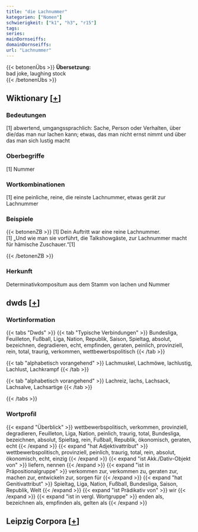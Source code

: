 ```yaml
---
title: "die Lachnummer"
kategorien: ["Nomen"]
schwierigkeit: ["k1", "h3", "r15"]
tags:
series:
mainDornseiffs:
domainDornseiffs:
url: "Lachnummer"
---
```


{{< betonenÜbs >}}
**Übersetzung:**  
bad joke, laughing stock  
{{< /betonenÜbs >}}

## Wiktionary [[+](https://de.wiktionary.org/wiki/Lachnummer)]

### Bedeutungen
[1] abwertend, umgangssprachlich: Sache, Person oder Verhalten, über die/das man nur lachen kann; etwas, das man nicht ernst nimmt und über das man sich lustig macht  

### Oberbegriffe
[1] Nummer  

### Wortkombinationen
[1] eine peinliche, reine, die reinste Lachnummer, etwas gerät zur Lachnummer  

### Beispiele
{{< betonenZB >}}
[1] Dein Auftritt war eine reine Lachnummer.  
[1] „Und wie man sie vorführt, die Talkshowgäste, zur Lachnummer macht für hämische Zuschauer.“[1]  

{{< /betonenZB >}}
### Herkunft
Determinativkompositum aus dem Stamm von lachen und Nummer  



## dwds [[+](https://www.dwds.de/wb/Lachnummer)]

### Wortinformation
{{< tabs "Dwds" >}}
{{< tab "Typische Verbindungen" >}}
Bundesliga, Feuilleton, Fußball, Liga, Nation, Republik, Saison, Spieltag, absolut, bezeichnen, degradieren, echt, empfinden, geraten, peinlich, provinziell, rein, total, traurig, verkommen, wettbewerbspolitisch
{{< /tab >}}

{{< tab "alphabetisch vorangehend" >}}
Lachmuskel, Lachmöwe, lachlustig, Lachlust, Lachkrampf
{{< /tab >}}

{{< tab "alphabetisch vorangehend" >}}
Lachreiz, lachs, Lachsack, Lachsalve, Lachsartige
{{< /tab >}}

{{< /tabs >}}

### Wortprofil
{{< expand "Überblick" >}} wettbewerbspolitisch, verkommen, provinziell, degradieren, Feuilleton, Liga, Nation, peinlich, traurig, total, Bundesliga, bezeichnen, absolut, Spieltag, rein, Fußball, Republik, ökonomisch, geraten, echt {{< /expand >}}
{{< expand "hat Adjektivattribut" >}} wettbewerbspolitisch, provinziell, peinlich, traurig, total, rein, absolut, ökonomisch, echt, einzig {{< /expand >}}
{{< expand "ist Akk./Dativ-Objekt von" >}} liefern, nennen {{< /expand >}}
{{< expand "ist in Präpositionalgruppe" >}} verkommen zur, verkommen zu, geraten zur, machen zur, entwickeln zur, sorgen für {{< /expand >}}
{{< expand "hat Genitivattribut" >}} Spieltag, Liga, Nation, Fußball, Bundesliga, Saison, Republik, Welt {{< /expand >}}
{{< expand "ist Prädikativ von" >}} wir {{< /expand >}}
{{< expand "ist in vergl. Wortgruppe" >}} enden als, bezeichnen als, empfinden als, gelten als {{< /expand >}}

## Leipzig Corpora [[+](https://corpora.uni-leipzig.de/en/res?word=Lachnummer&corpusId=deu_newscrawl-public_2018)]

